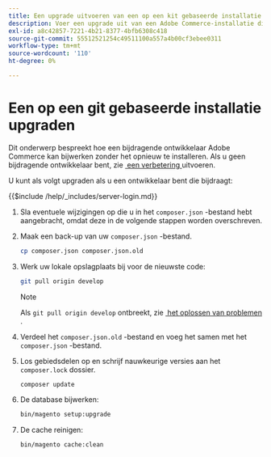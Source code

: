 ```yaml
---
title: Een upgrade uitvoeren van een op een kit gebaseerde installatie
description: Voer een upgrade uit van een Adobe Commerce-installatie die u hebt gekloond vanuit een it-opslagplaats.
exl-id: a8c42857-7221-4b21-8377-4bfb6308c418
source-git-commit: 55512521254c49511100a557a4b00cf3ebee0311
workflow-type: tm+mt
source-wordcount: '110'
ht-degree: 0%

---
```


# Een op een git gebaseerde installatie upgraden

Dit onderwerp bespreekt hoe een bijdragende ontwikkelaar Adobe Commerce kan bijwerken zonder het opnieuw te installeren. Als u geen bijdragende ontwikkelaar bent, zie [&#x200B; een verbetering &#x200B;](../implementation/perform-upgrade.md) uitvoeren.

U kunt als volgt upgraden als u een ontwikkelaar bent die bijdraagt:

{{$include /help/_includes/server-login.md}}

1. Sla eventuele wijzigingen op die u in het `composer.json` -bestand hebt aangebracht, omdat deze in de volgende stappen worden overschreven.

1. Maak een back-up van uw `composer.json` -bestand.

   ```bash
   cp composer.json composer.json.old
   ```

1. Werk uw lokale opslagplaats bij voor de nieuwste code:

   ```bash
   git pull origin develop
   ```

   >[!NOTE]
   >
   >Als `git pull origin develop` ontbreekt, zie [&#x200B; het oplossen van problemen &#x200B;](https://support.magento.com/hc/en-us/articles/360034229872).

1. Verdeel het `composer.json.old` -bestand en voeg het samen met het `composer.json` -bestand.

1. Los gebiedsdelen op en schrijf nauwkeurige versies aan het `composer.lock` dossier.

   ```bash
   composer update
   ```

1. De database bijwerken:

   ```bash
   bin/magento setup:upgrade
   ```

1. De cache reinigen:

   ```bash
   bin/magento cache:clean
   ```

<!-- Last updated from includes: 2022-09-08 16:00:49 -->
